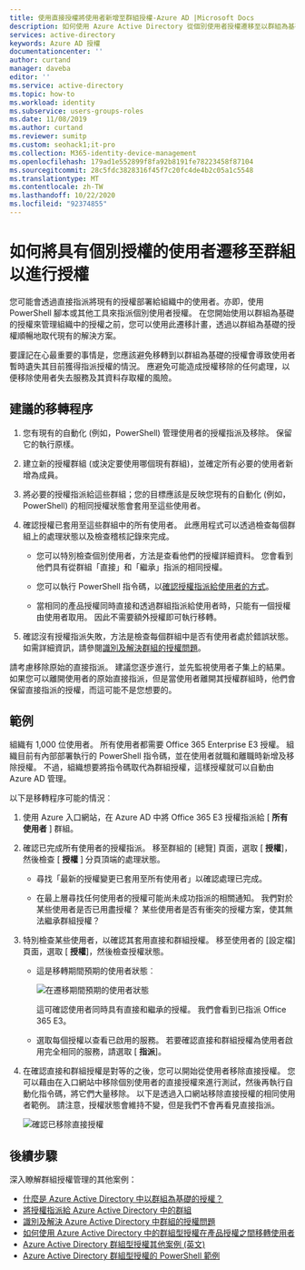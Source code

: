 ```yaml
---
title: 使用直接授權將使用者新增至群組授權-Azure AD |Microsoft Docs
description: 如何使用 Azure Active Directory 從個別使用者授權遷移至以群組為基礎的授權
services: active-directory
keywords: Azure AD 授權
documentationcenter: ''
author: curtand
manager: daveba
editor: ''
ms.service: active-directory
ms.topic: how-to
ms.workload: identity
ms.subservice: users-groups-roles
ms.date: 11/08/2019
ms.author: curtand
ms.reviewer: sumitp
ms.custom: seohack1;it-pro
ms.collection: M365-identity-device-management
ms.openlocfilehash: 179ad1e552899f8fa92b8191fe78223458f87104
ms.sourcegitcommit: 28c5fdc3828316f45f7c20fc4de4b2c05a1c5548
ms.translationtype: MT
ms.contentlocale: zh-TW
ms.lasthandoff: 10/22/2020
ms.locfileid: "92374855"
---
```

# <a name="how-to-migrate-users-with-individual-licenses-to-groups-for-licensing"></a>如何將具有個別授權的使用者遷移至群組以進行授權

您可能會透過直接指派將現有的授權部署給組織中的使用者。亦即，使用 PowerShell 腳本或其他工具來指派個別使用者授權。 在您開始使用以群組為基礎的授權來管理組織中的授權之前，您可以使用此遷移計畫，透過以群組為基礎的授權順暢地取代現有的解決方案。

要謹記在心最重要的事情是，您應該避免移轉到以群組為基礎的授權會導致使用者暫時遺失其目前獲得指派授權的情況。 應避免可能造成授權移除的任何處理，以便移除使用者失去服務及其資料存取權的風險。

## <a name="recommended-migration-process"></a>建議的移轉程序

1. 您有現有的自動化 (例如，PowerShell) 管理使用者的授權指派及移除。 保留它的執行原樣。

1. 建立新的授權群組 (或決定要使用哪個現有群組)，並確定所有必要的使用者新增為成員。

1. 將必要的授權指派給這些群組；您的目標應該是反映您現有的自動化 (例如，PowerShell) 的相同授權狀態會套用至這些使用者。

1. 確認授權已套用至這些群組中的所有使用者。 此應用程式可以透過檢查每個群組上的處理狀態以及檢查稽核記錄來完成。

   - 您可以特別檢查個別使用者，方法是查看他們的授權詳細資料。 您會看到他們具有從群組「直接」和「繼承」指派的相同授權。

   - 您可以執行 PowerShell 指令碼，以[確認授權指派給使用者的方式](licensing-group-advanced.md#use-powershell-to-see-who-has-inherited-and-direct-licenses)。

   - 當相同的產品授權同時直接和透過群組指派給使用者時，只能有一個授權由使用者取用。 因此不需要額外授權即可執行移轉。

1. 確認沒有授權指派失敗，方法是檢查每個群組中是否有使用者處於錯誤狀態。 如需詳細資訊，請參閱[識別及解決群組的授權問題](licensing-groups-resolve-problems.md)。

請考慮移除原始的直接指派。 建議您逐步進行，並先監視使用者子集上的結果。 如果您可以離開使用者的原始直接指派，但是當使用者離開其授權群組時，他們會保留直接指派的授權，而這可能不是您想要的。

## <a name="an-example"></a>範例

組織有 1,000 位使用者。 所有使用者都需要 Office 365 Enterprise E3 授權。 組織目前有內部部署執行的 PowerShell 指令碼，並在使用者就職和離職時新增及移除授權。 不過，組織想要將指令碼取代為群組授權，這樣授權就可以自動由 Azure AD 管理。

以下是移轉程序可能的情況︰

1. 使用 Azure 入口網站，在 Azure AD 中將 Office 365 E3 授權指派給 [ **所有使用者** ] 群組。

1. 確認已完成所有使用者的授權指派。 移至群組的 [總覽] 頁面，選取 [ **授權**]，然後檢查 [ **授權** ] 分頁頂端的處理狀態。

   - 尋找「最新的授權變更已套用至所有使用者」以確認處理已完成。

   - 在最上層尋找任何使用者的授權可能尚未成功指派的相關通知。 我們對於某些使用者是否已用盡授權？ 某些使用者是否有衝突的授權方案，使其無法繼承群組授權？

1. 特別檢查某些使用者，以確認其套用直接和群組授權。 移至使用者的 [設定檔] 頁面，選取 [ **授權**]，然後檢查授權狀態。

   - 這是移轉期間預期的使用者狀態︰

      ![在遷移期間預期的使用者狀態](./media/licensing-groups-migrate-users/expected-user-state.png)

     這可確認使用者同時具有直接和繼承的授權。 我們會看到已指派 Office 365 E3。

   - 選取每個授權以查看已啟用的服務。 若要確認直接和群組授權為使用者啟用完全相同的服務，請選取 [ **指派**]。

1. 在確認直接和群組授權是對等的之後，您可以開始從使用者移除直接授權。 您可以藉由在入口網站中移除個別使用者的直接授權來進行測試，然後再執行自動化指令碼，將它們大量移除。 以下是透過入口網站移除直接授權的相同使用者範例。 請注意，授權狀態會維持不變，但是我們不會再看見直接指派。

   ![確認已移除直接授權](./media/licensing-groups-migrate-users/direct-licenses-removed.png)

## <a name="next-steps"></a>後續步驟

深入瞭解群組授權管理的其他案例：

- [什麼是 Azure Active Directory 中以群組為基礎的授權？](../fundamentals/active-directory-licensing-whatis-azure-portal.md)
- [將授權指派給 Azure Active Directory 中的群組](licensing-groups-assign.md)
- [識別及解決 Azure Active Directory 中群組的授權問題](licensing-groups-resolve-problems.md)
- [如何使用 Azure Active Directory 中的群組型授權在產品授權之間移轉使用者](licensing-groups-change-licenses.md)
- [Azure Active Directory 群組型授權其他案例 (英文)](licensing-group-advanced.md)
- [Azure Active Directory 群組型授權的 PowerShell 範例](licensing-ps-examples.md)
